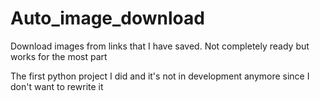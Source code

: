 # Auto_image_download
Download images from links that I have saved.
Not completely ready but works for the most part

The first python project I did and it's not in development anymore since I don't want to rewrite it
